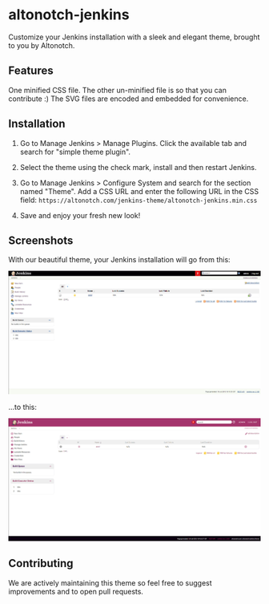 # altonotch-jenkins
Customize your Jenkins installation with a sleek and elegant theme, brought to you by Altonotch.

## Features
One minified CSS file. The other un-minified file is so that you can contribute :)
The SVG files are encoded and embedded for convenience.

## Installation
1. Go to Manage Jenkins > Manage Plugins. Click the available tab and search for "simple theme plugin".

2. Select the theme using the check mark, install and then restart Jenkins.

3. Go to Manage Jenkins > Configure System and search for the section named "Theme". Add a CSS URL and enter the following URL in the CSS field: ```https://altonotch.com/jenkins-theme/altonotch-jenkins.min.css```

4. Save and enjoy your fresh new look!


## Screenshots
With our beautiful theme, your Jenkins installation will go from this:

![jenkins original](https://raw.githubusercontent.com/altonotch/altonotch-jenkins/master/screenshots/jenkins-original-theme.jpg)

...to this:

![jenkins altonotch](https://raw.githubusercontent.com/altonotch/altonotch-jenkins/master/screenshots/jenkins-altonotch-theme.jpg)

## Contributing
We are actively maintaining this theme so feel free to suggest improvements and to open pull requests.
